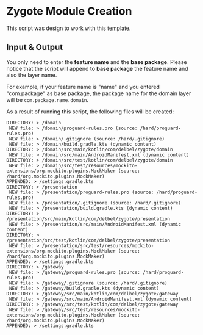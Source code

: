 # Zygote Module Creation
This script was design to work with this [template](https://github.com/matiasdelbel/android-zygote-multi-modules).

## Input & Output
You only need to enter the **feature name** and the **base package**. Please notice that the script will append to **base package**
the feature name and also the layer name.

For example, if your feature name is "name" and you entered "com.package" as base package, the package name for the domain layer
will be ``com.package.name.domain``.

As a result of running this script, the following files will be created:
```
DIRECTORY: > /domain
 NEW file: > /domain/proguard-rules.pro (source: /hard/proguard-rules.pro)
 NEW file: > /domain/.gitignore (source: /hard/.gitignore)
 NEW file: > /domain/build.gradle.kts (dynamic content)
DIRECTORY: > /domain/src/main/kotlin/com/delbel/zygote/domain
 NEW file: > /domain/src/main/AndroidManifest.xml (dynamic content)
DIRECTORY: > /domain/src/test/kotlin/com/delbel/zygote/domain
 NEW file: > /domain/src/test/resources/mockito-extensions/org.mockito.plugins.MockMaker (source: /hard/org.mockito.plugins.MockMaker)
APPENDED: > /settings.gradle.kts
DIRECTORY: > /presentation
 NEW file: > /presentation/proguard-rules.pro (source: /hard/proguard-rules.pro)
 NEW file: > /presentation/.gitignore (source: /hard/.gitignore)
 NEW file: > /presentation/build.gradle.kts (dynamic content)
DIRECTORY: > /presentation/src/main/kotlin/com/delbel/zygote/presentation
 NEW file: > /presentation/src/main/AndroidManifest.xml (dynamic content)
DIRECTORY: > /presentation/src/test/kotlin/com/delbel/zygote/presentation
 NEW file: > /presentation/src/test/resources/mockito-extensions/org.mockito.plugins.MockMaker (source: /hard/org.mockito.plugins.MockMaker)
APPENDED: > /settings.gradle.kts
DIRECTORY: > /gateway
 NEW file: > /gateway/proguard-rules.pro (source: /hard/proguard-rules.pro)
 NEW file: > /gateway/.gitignore (source: /hard/.gitignore)
 NEW file: > /gateway/build.gradle.kts (dynamic content)
DIRECTORY: > /gateway/src/main/kotlin/com/delbel/zygote/gateway
 NEW file: > /gateway/src/main/AndroidManifest.xml (dynamic content)
DIRECTORY: > /gateway/src/test/kotlin/com/delbel/zygote/gateway
 NEW file: > /gateway/src/test/resources/mockito-extensions/org.mockito.plugins.MockMaker (source: /hard/org.mockito.plugins.MockMaker)
APPENDED: > /settings.gradle.kts
```